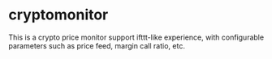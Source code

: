 # cryptomonitor

This is a crypto price monitor support ifttt-like experience, with configurable parameters such as price feed, margin call ratio, etc.
